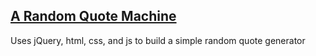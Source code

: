 ## [A Random Quote Machine](https://rnwego.github.io/Random-Quote-Machine/)
Uses jQuery, html, css, and js to build a simple random quote generator

